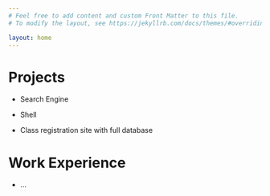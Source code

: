 ```yaml
---
# Feel free to add content and custom Front Matter to this file.
# To modify the layout, see https://jekyllrb.com/docs/themes/#overriding-theme-defaults

layout: home
---
```

# Projects

* Search Engine

* Shell

* Class registration site with full database

# Work Experience

* ...